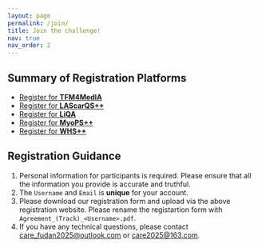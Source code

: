 ```yaml
---
layout: page
permalink: /join/
title: Join the challenge!
nav: true
nav_order: 2
---
```


## Summary of Registration Platforms
- [Register for **TFM4MedIA**](http://zmic.org.cn/care_2024/eval/register?track=TFM4MedIA)
- [Register for **LAScarQS++**](http://zmic.org.cn/care_2024/eval/register?track=LAScarQS%2B%2B)
- [Register for **LiQA**](http://zmic.org.cn/care_2024/eval/register?track=LiQA)
- [Register for **MyoPS++**](http://zmic.org.cn/care_2024/eval/register?track=MyoPS%2B%2B)
- [Register for **WHS++**](http://zmic.org.cn/care_2024/eval/register?track=WHS%2B%2B)


## Registration Guidance
1. Personal information for participants is required. Please ensure that all the information you provide is accurate and truthful.
2. The `Username` and `Email` is **unique** for your account.
3. Please download our registration form and upload via the above registration website. Please rename the registartion form with `Agreement_(Track)_<Username>.pdf`.
4. If you have any technical questions, please contact [care_fudan2025@outlook.com](mailto:care_fudan2024@outlook.com) or [care2025@163.com](mailto:care2024@163.com).
